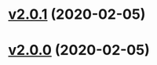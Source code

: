 # [v2.0.1](https://github.com/beaussan/nbx/compare/v2.0.0...v2.0.1) (2020-02-05)

# [v2.0.0](https://github.com/beaussan/nbx/compare/v1.2.0...v2.0.0) (2020-02-05)
